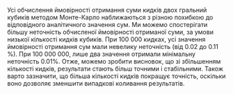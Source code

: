 Усі обчислення ймовірності отримання суми кидків двох гральний кубиків методом Монте-Карло наближаються з різною похибкою до відповідного аналітичного значення сум. Ми можемо спостерігати більшу неточність обчисленої ймовірності отриманої суми, за умови низької кількості кидків кубиків. При 100 000 кидках, усі значення ймовірності отримання сум мали невелику неточність (від 0.02 до 0.11 %). При 100 000 000, лише два значення отримали мінімальну неточність 0.01%.
Отже, можемо зробити висновок, що зі збільшенням кількості кидків, результати стають більш точними і стабільними. Також варто зазначити, що більша кількості кидків покращує точність, оскільки воно дозволяє зменшити випадкові коливання результатів.